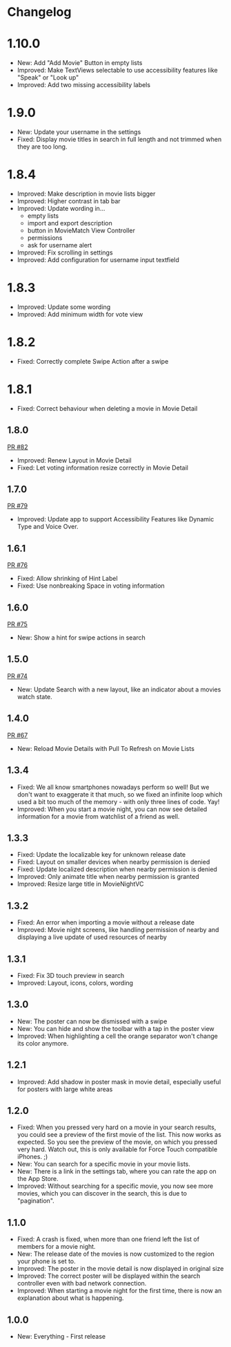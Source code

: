 # Changelog

# 1.10.0

* New: Add "Add Movie" Button in empty lists
* Improved: Make TextViews selectable to use accessibility features like "Speak" or "Look up"
* Improved: Add two missing accessibility labels

# 1.9.0

* New: Update your username in the settings
* Fixed: Display movie titles in search in full length and not trimmed when they are too long. 

# 1.8.4

* Improved: Make description in movie lists bigger
* Improved: Higher contrast in tab bar
* Improved: Update wording in...
    * empty lists
    * import and export description
    * button in MovieMatch View Controller
    * permissions
    * ask for username alert
* Improved: Fix scrolling in settings
* Improved: Add configuration for username input textfield

# 1.8.3

* Improved: Update some wording
* Improved: Add minimum width for vote view

# 1.8.2

* Fixed: Correctly complete Swipe Action after a swipe

# 1.8.1

* Fixed: Correct behaviour when deleting a movie in Movie Detail

## 1.8.0

[PR #82](https://github.com/spacepandas/cineaste-ios/pull/82)

* Improved: Renew Layout in Movie Detail
* Fixed: Let voting information resize correctly in Movie Detail

## 1.7.0

[PR #79](https://github.com/spacepandas/cineaste-ios/pull/79)

* Improved: Update app to support Accessibility Features like Dynamic Type and Voice Over.

## 1.6.1

[PR #76](https://github.com/spacepandas/cineaste-ios/pull/76)

* Fixed: Allow shrinking of Hint Label
* Fixed: Use nonbreaking Space in voting information

## 1.6.0

[PR #75](https://github.com/spacepandas/cineaste-ios/pull/75)

* New: Show a hint for swipe actions in search

## 1.5.0 

[PR #74](https://github.com/spacepandas/cineaste-ios/pull/74)

* New: Update Search with a new layout, like an indicator about a movies watch state.

## 1.4.0

[PR #67](https://github.com/spacepandas/cineaste-ios/pull/67)

* New: Reload Movie Details with Pull To Refresh on Movie Lists

## 1.3.4

* Fixed: We all know smartphones nowadays perform so well! But we don't want to exaggerate it that much, so we fixed an infinite loop which used a bit too much of the memory - with only three lines of code. Yay!
* Improved: When you start a movie night, you can now see detailed information for a movie from watchlist of a friend as well.

## 1.3.3

* Fixed: Update the localizable key for unknown release date
* Fixed: Layout on smaller devices when nearby permission is denied
* Fixed: Update localized description when nearby permission is denied
* Improved: Only animate title when nearby permission is granted
* Improved: Resize large title in MovieNightVC

## 1.3.2

* Fixed: An error when importing a movie without a release date 
* Improved: Movie night screens, like handling permission of nearby and displaying a live update of used resources of nearby

## 1.3.1

* Fixed: Fix 3D touch preview in search
* Improved: Layout, icons, colors, wording

## 1.3.0

* New: The poster can now be dismissed with a swipe
* New: You can hide and show the toolbar with a tap in the poster view
* Improved: When highlighting a cell the orange separator won't change its color anymore.

## 1.2.1 

* Improved: Add shadow in poster mask in movie detail, especially useful for posters with large white areas

## 1.2.0

* Fixed: When you pressed very hard on a movie in your search results, you could see a preview of the first movie of the list. This now works as expected. So you see the preview of the movie, on which you pressed very hard. Watch out, this is only available for Force Touch compatible iPhones. ;)
* New: You can search for a specific movie in your movie lists. 
* New: There is a link in the settings tab, where you can rate the app on the App Store.
* Improved: Without searching for a specific movie, you now see more movies, which you can discover in the search, this is due to "pagination".

## 1.1.0

* Fixed: A crash is fixed, when more than one friend left the list of members for a movie night.
* New: The release date of the movies is now customized to the region your phone is set to.
* Improved: The poster in the movie detail is now displayed in original size
* Improved: The correct poster will be displayed within the search controller even with bad network connection.
* Improved: When starting a movie night for the first time, there is now an explanation about what is happening.

## 1.0.0

* New: Everything - First release
